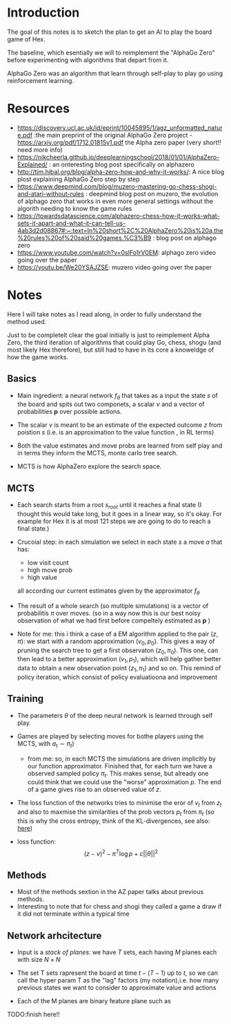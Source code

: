# Introduction

The goal of this notes is to sketch the plan to get an AI to play the board game of Hex.

The baseline, which esentially we will to reimplement the "AlphaGo Zero" before experimenting with algorithms that depart from it.

AlphaGo Zero was an algorithm that learn through self-play to play go using reinforcement learning.

# Resources

- https://discovery.ucl.ac.uk/id/eprint/10045895/1/agz_unformatted_nature.pdf :the main preprint of the original AlphaGo Zero project
-https://arxiv.org/pdf/1712.01815v1.pdf the Alpha zero paper (very short!! need more info)
- https://nikcheerla.github.io/deeplearningschool/2018/01/01/AlphaZero-Explained/ : an onteresting blog post specifically on alphazero
- http://tim.hibal.org/blog/alpha-zero-how-and-why-it-works/:
A nice blog plost explaining AlphaGo Zero step by step
- https://www.deepmind.com/blog/muzero-mastering-go-chess-shogi-and-atari-without-rules  : deepmind blog post on muzero, the evolution of alphago zero that works in even more general settings without the algorith needing to know the game rules
- https://towardsdatascience.com/alphazero-chess-how-it-works-what-sets-it-apart-and-what-it-can-tell-us-4ab3d2d08867#:~:text=In%20short%2C%20AlphaZero%20is%20a,the%20rules%20of%20said%20games.%C3%B9 : blog post on alphago zero
- https://www.youtube.com/watch?v=0slFo1rV0EM: alphago zero video going over the paper
- https://youtu.be/We20YSAJZSE: muzero video going over the paper




# Notes

Here I will take notes as I read along, in order to fully understand the method used.

Just to be completelt clear the goal initially is just to reimplement Alpha Zero, the third iteration of algorithms that could play Go, chess, shogu (and most likely Hex therefore), but still had to have in its core a knoweldge of how the game works.

## Basics
- Main ingredient: a neural network  $f_{\theta}$ that takes as a input the state $s$ of the board and spits out two componets, a scalar $v$ and a vector of probabilities $\textbf{p}$ over possible actions.

- The scalar $v$ is meant to be an estimate of the expected outcome $z$ from poistion $s$ (i.e. is an approximation to the value function , in RL terms)

- Both the value estimates and move probs are learned  from self play and in terms they inform the MCTS, monte carlo tree search.

- MCTS is how AlphaZero explore the search space.

## MCTS

- Each search starts from a root $s_{root}$ until it reaches a final state 
(I thought this would take long, but it goes in a linear way, so it's okay. For example for  Hex it is at most 121 steps we are going to do to reach a final state.)

- Crucoial step: in each simulation we select in each state $s$ a move $a$ that has:
    - low visit count
    - high move prob
    - high value

    all according our current estimates given by the approximator $f_{\theta}$

- The result of a whole search (so multiple simulations) is a vector of probabilitis $\pi$ over moves. (so in a way now this is our best noisy observation of what we had first before compeltely estimated as $\mathbf{p}$ )


- Note for me: this i think a case of a EM algorithm applied to the pair $(z,\pi)$: we start with a random approximation $(v_0,p_0)$. This gives a way of pruning the search tree to get a first observaton $(z_0,\pi_0)$. This one, can then lead to a better approximation $(v_1,p_1)$, which will help gather better data to obtain a new observation point $(z_1, \pi_1)$ and so on. This remind of policy iteration, which consist of policy evaluatioona and improvement

## Training

- The parameters  $\theta$ of the deep neural network is learned through self play.

- Games are played by selecting moves for bothe players using the MCTS, with $a_t \sim \pi_t)$

    - from me: so, in each MCTS the simulations are driven implicitly by our function approximator. Finished that, for each turn we have a observed sampled policy $\pi_t$. This makes sense, but already one could think that we could use the "worse" approximation $p$. The end of a game gives rise to an observed value of $z$.

- The loss function of the networks tries to minimise the eror of $v_t$ from $z_t$ and also to maxmise the similarities of the prob vectors $p_t$ from $\pi_t$ (so this is why the cross entropy, think of the KL-divergences, see also: [here](https://stats.stackexchange.com/questions/357963/what-is-the-difference-between-cross-entropy-and-kl-divergence))

- loss function:
$$(z-v)^2-\pi^T\log p +c||\theta||^2$$


## Methods

- Most of the methods sextion in the AZ paper talks about previous methods.
- Interesting to note that for chess and shogi they called a game a draw if it did not terminate within a typical time

## Network arhcitecture

- Input is a *stack of planes*: we have $T$ sets, each having $M$ planes each with size $N \times N$

- The set T sets rapresent the board at time $t- (T-1)$ up to $t$, so we can call the hyper param T as the "lag" factors (my notation),i.e. how many previous states we want to consider to approximate value and actions


- Each of the M planes are binary feature plane such as

TODO:finish here!!